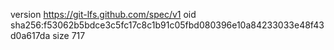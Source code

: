 version https://git-lfs.github.com/spec/v1
oid sha256:f53062b5bdce3c5fc17c8c1b91c05fbd080396e10a84233033e48f43d0a617da
size 717
